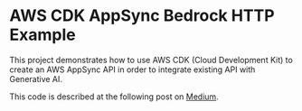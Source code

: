 # AWS CDK AppSync Bedrock HTTP Example

This project demonstrates how to use AWS CDK (Cloud Development Kit) to create an AWS AppSync API in order to integrate existing API with Generative AI.

This code is described at the following post on [Medium]().